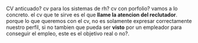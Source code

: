 CV anticuado? cv para los sistemas de rh? cv con porfolio? vamos a lo concreto. el cv que te sirve es el que **llame la atencion del reclutador**. porque lo que queremos con el cv, no es solamente expresar correctamente nuestro perfil, si no tambien que pueda ser **visto** por un empleador para conseguir el empleo, este es el objetivo real o no?.